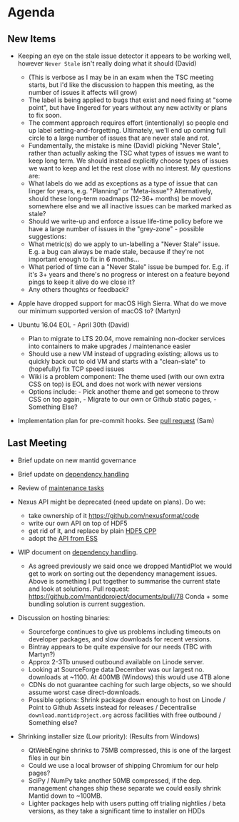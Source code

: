Agenda
======


New Items
---------

- Keeping an eye on the stale issue detector it appears to be working well, however `Never Stale` isn't really doing what it should (David)
  - (This is verbose as I may be in an exam when the TSC meeting starts, but I'd like the discussion to happen this meeting, as the number of issues it affects will grow)
  - The label is being applied to bugs that exist and need fixing at "some point", but have lingered for years without any new activity or plans to fix soon.
  - The comment approach requires effort (intentionally) so people end up label setting-and-forgetting. Ultimately, we'll end up coming full circle to a large number of issues that are never stale and rot.
  - Fundamentally, the mistake is mine (David) picking "Never Stale", rather than actually asking the TSC what types of issues we want to keep long term. We should instead explicitly choose types of issues we want to keep and let the rest close with no interest. My questions are:
  - What labels do we add as exceptions as a type of issue that can linger for years, e.g. "Planning" or "Meta-issue"? Alternatively, should these long-term roadmaps (12-36+ months) be moved somewhere else and we all inactive issues can be marked marked as stale?
  - Should we write-up and enforce a issue life-time policy before we have a large number of issues in the "grey-zone" - possible suggestions:
  - What metric(s) do we apply to un-labelling a "Never Stale" issue. E.g. a bug can always be made stale, because if they're not important enough to fix in 6 months...
  - What period of time can a "Never Stale" issue be bumped for. E.g. if it's 3+ years and there's no progress or interest on a feature beyond pings to keep it alive do we close it?
  - Any others thoughts or feedback?

- Apple have dropped support for macOS High Sierra. What do we move our minimum supported version of macOS to? (Martyn)

- Ubuntu 16.04 EOL - April 30th (David)
  - Plan to migrate to LTS 20.04, move remaining non-docker services into containers to make upgrades / maintenance easier
  - Should use a new VM instead of upgrading existing; allows us to quickly back out to old VM and starts with a "clean-slate" to (hopefully) fix TCP speed issues
  - Wiki is a problem component: The theme used (with our own extra CSS on top) is EOL and does not work with newer versions
  - Options include: - Pick another theme and get someone to throw CSS on top again, - Migrate to our own or Github static pages, - Something Else?
- Implementation plan for pre-commit hooks. See [pull request](https://github.com/mantidproject/documents/pull/88) (Sam)
    

Last Meeting
------------

- Brief update on new mantid governance
- Brief update on [dependency handling](https://github.com/mantidproject/documents/blob/thirdparty-dependencies/Design/ThirdpartyDependencies.md)
- Review of [maintenance tasks](https://github.com/mantidproject/mantid/projects/15)
- Nexus API might be deprecated (need update on plans). Do we:
  - take ownership of it https://github.com/nexusformat/code
  - write our own API on top of HDF5
  - get rid of it, and replace by plain [HDF5 CPP](https://portal.hdfgroup.org/pages/viewpage.action?pageId=50073884)
  - adopt the [API from ESS](https://github.com/ess-dmsc/h5cpp)
- WIP document on [dependency handling](https://github.com/mantidproject/documents/blob/thirdparty-dependencies/Design/ThirdpartyDependencies.md).
  - As agreed previously we said once we dropped MantidPlot we would get to work on sorting out the dependency management issues. Above is something
    I put together to summarise the current state and look at solutions.
    Pull request: https://github.com/mantidproject/documents/pull/78
    Conda + some bundling solution is current suggestion.

- Discussion on hosting binaries:
  - Sourceforge continues to give us problems including timeouts on developer packages, and slow downloads for recent versions.
  - Bintray appears to be quite expensive for our needs (TBC with Martyn?)
  - Approx 2-3Tb unused outbound available on Linode server.
  - Looking at SourceForge data December was our largest no. downloads at ~1100. At 400MB (Windows) this would use 4TB alone
  - CDNs do not guarantee caching for such large objects, so we should assume worst case direct-downloads.
  - Possible options: Shrink package down enough to host on Linode / Point to Github Assets instead for releases / Decentralise `download.mantidproject.org` across facilities with free outbound / Something else?

- Shrinking installer size (Low priority):
  (Results from Windows)
  - QtWebEngine shrinks to 75MB compressed, this is one of the largest files in our bin
  - Could we use a local browser of shipping Chromium for our help pages?
  - SciPy / NumPy take another 50MB compressed, if the dep. management changes ship these separate we could easily shrink Mantid down to ~100MB.
  - Lighter packages help with users putting off trialing nightlies / beta versions, as they take a significant time to installer on HDDs
